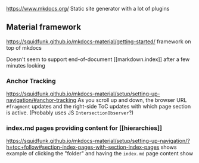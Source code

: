 https://www.mkdocs.org/
Static site generator with a lot of plugins

## Material framework
https://squidfunk.github.io/mkdocs-material/getting-started/
framework on top of mkdocs

Doesn't seem to support end-of-document [[markdown.index]] after a few minutes looking
### Anchor Tracking
https://squidfunk.github.io/mkdocs-material/setup/setting-up-navigation/#anchor-tracking
As you scroll up and down, the browser URL `#fragment` updates and the right-side ToC updates with which page section is active.
(Probably uses JS `IntersectionObserver`?)
### index.md pages providing content for [[hierarchies]]
https://squidfunk.github.io/mkdocs-material/setup/setting-up-navigation/?h=toc+follow#section-index-pages-with-section-index-pages shows example of clicking the "folder" and having the `index.md` page content show

